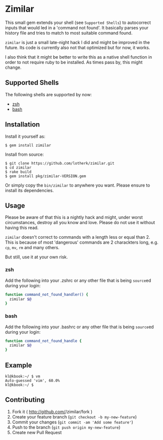 # Zimilar

This small gem extends your shell (see ```Supported Shells```) to autocorrect inputs that would led in a 'command not found'. It basically parses your history file and tries to match to most suitable command found.

```zimilar``` is just a small late-night hack I did and might be improved in the future. Its code is currently also not that optimized but for now, it works.

I also think that it might be better to write this as a native shell function in order to not require ruby to be installed. As times pass by, this might change.


## Supported Shells

The following shells are supported by now:

 - [zsh](http://www.zsh.org/)
 - [bash](https://www.gnu.org/software/bash/bash.html)

## Installation

Install it yourself as:

    $ gem install zimilar

Install from source:

    $ git clone https://github.com/lotherk/zimilar.git
    $ cd zimilar
    $ rake build
    $ gem install pkg/zimilar-VERSION.gem

Or simply copy the ```bin/zimilar``` to anywhere you want. Please ensure to install its dependencies.

## Usage

Please be aware of that this is a nightly hack and might, under worst circumstances, destroy all you know and love. Please do not use it without having this read.

```zimilar``` doesn't correct to commands with a length less or equal than 2. This is because of most 'dangerous' commands are 2 charackters long, e.g. ```cp```, ```mv```, ```rm``` and many others.

But still, use it at your own risk.

### zsh
Add the following into your .zshrc or any other file that is being ```source```ed during your login:

```bash
function command_not_found_handler() {
  zimilar $@
}
```

### bash
Add the following into your .bashrc or any other file that is being ```source```ed during your login:

```bash
function command_not_found_handle {
  zimilar $@
}
```


## Example
```
kl@kbook:~/ $ vm
Auto-guessed 'vim', 60.0%
kl@kbook:~/ $

```

## Contributing

1. Fork it ( http://github.com/<my-github-username>/zimilar/fork )
2. Create your feature branch (`git checkout -b my-new-feature`)
3. Commit your changes (`git commit -am 'Add some feature'`)
4. Push to the branch (`git push origin my-new-feature`)
5. Create new Pull Request
